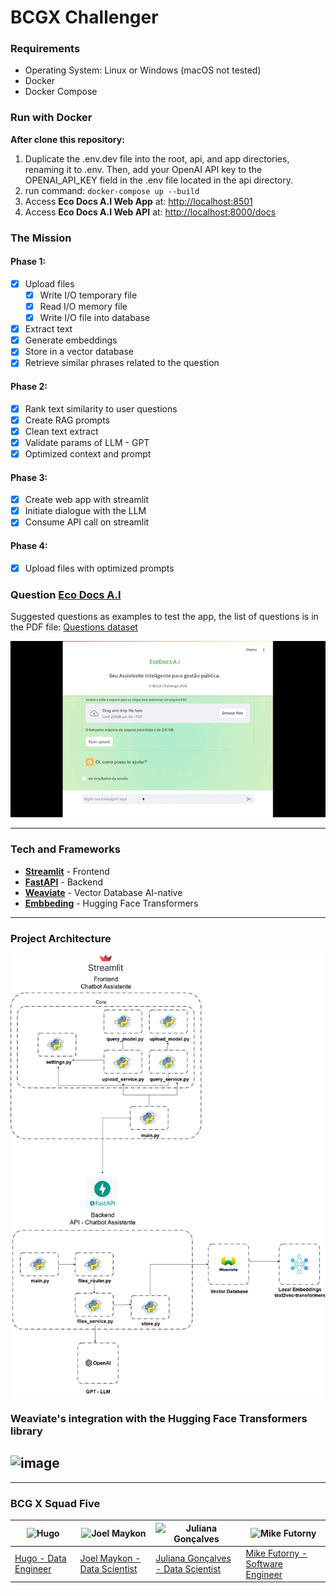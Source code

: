 # BCGX Challenger
### Requirements
* Operating System: Linux or Windows (macOS not tested)
* Docker
* Docker Compose
### Run with Docker
**After clone this repository:**

1. Duplicate the .env.dev file into the root, api, and app directories, renaming it to .env. Then, add your OpenAI API key to the OPENAI_API_KEY field in the .env file located in the api directory.
2. run command: `docker-compose up --build`
3. Access **Eco Docs A.I Web App** at: [http://localhost:8501](http://localhost:8501/)
4. Access **Eco Docs A.I Web API** at: [http://localhost:8000/docs](http://localhost:8000/docs)

### The Mission

#### **Phase 1:**
- [X] Upload files
  - [X] Write I/O temporary file
  - [X] Read I/O memory file
  - [X] Write I/O file into database
- [X] Extract text
- [X] Generate embeddings
- [X] Store in a vector database
- [X] Retrieve similar phrases related to the question
#### **Phase 2:**
- [X] Rank text similarity to user questions
- [X] Create RAG prompts
- [X] Clean text extract
- [x] Validate params of LLM - GPT
- [x] Optimized context and prompt
#### **Phase 3:**
- [X] Create web app with streamlit
- [x] Initiate dialogue with the LLM
- [x] Consume API call on streamlit
#### **Phase 4:**
- [x] Upload files with optimized prompts

### Question [Eco Docs A.I](http://localhost:8501)
Suggested questions as examples to test the app, the list of questions is in the PDF file: [Questions dataset](.assets/question_test_dataset.pdf)

![video](./assets/video_ecodocs_ia.gif)

---
### Tech and Frameworks
- **[Streamlit](https://streamlit.io/generative-ai)** - Frontend
- **[FastAPI](https://fastapi.tiangolo.com/)** - Backend
- **[Weaviate](https://weaviate.io/)** - Vector Database AI-native
- **[Embbeding](https://weaviate.io/developers/weaviate/model-providers/transformers/embeddings)** - Hugging Face Transformers
---

### Project Architecture
![api](./assets/ARCH_ECODOCS.png)


### Weaviate's integration with the Hugging Face Transformers library 
![image](https://weaviate.io/assets/images/integration_transformers_embedding-c322f71d4ed11efa507ca71b1e344b5b.png)
---

___
### BCG X Squad Five

| ![Hugo](https://github.com/hucodelab.png) | ![Joel Maykon](https://github.com/joelmaykon94.png) | ![Juliana Gonçalves](https://github.com/jungoncalves.png) | ![Mike Futorny](https://github.com/MikeFutorny.png) |
|--------------------------------------------|------------------------------------------------------|------------------------------------------------------------|-------------------------------------------------------|
| [Hugo - Data Engineer](https://github.com/hucodelab) | [Joel Maykon - Data Scientist](https://github.com/joelmaykon94) | [Juliana Gonçalves - Data Scientist](https://github.com/jungoncalves) | [Mike Futorny - Software Engineer](https://github.com/MikeFutorny) |
